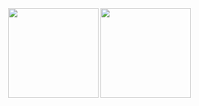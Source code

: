 <div align="center">
  <img height="180em" src="https://github-readme-stats.vercel.app/api?username=im-wyeth&count_private=true&show_icons=true&theme=dark" />
  <img height="180em" src="https://github-readme-stats.vercel.app/api/top-langs/?username=im-wyeth&theme=dark&layout=compact&langs_count=6" />
</div>
